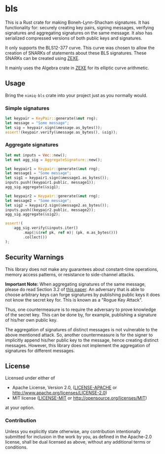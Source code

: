 # bls

This is a Rust crate for making Boneh-Lynn-Shacham signatures. It has functionality for: securely creating key pairs, signing messages, verifying signatures and aggregating signatures on the same message. It also has serialized compressed versions of both public keys and signatures.

It only supports the BLS12-377 curve. This curve was chosen to allow the creation of SNARKs of statements about these BLS signatures. These SNARKs can be created using [ZEXE](https://github.com/scipr-lab/zexe).

It mainly uses the Algebra crate in [ZEXE](https://github.com/scipr-lab/zexe) for its elliptic curve arithmetic.

## Usage

Bring the `nimiq-bls` crate into your project just as you normally would.

### Simple signatures

```rust
let keypair = KeyPair::generate(&mut rng);
let message = "Some message";
let sig = keypair.sign(&message.as_bytes());
assert!(keypair.verify(&message.as_bytes(), &sig));
```

### Aggregate signatures

```rust
let mut inputs = Vec::new();
let mut agg_sig = AggregateSignature::new();

let keypair1 = Keypair::generate(&mut rng);
let message1 = "Some message";
let sig1 = keypair1.sign(&message1.as_bytes());
inputs.push((keypair1.public, message1));
agg_sig.aggregate(&sig1);

let keypair2 = Keypair::generate(&mut rng);
let message2 = "Some message";
let sig2 = keypair2.sign(&message2.as_bytes());
inputs.push((keypair2.public, message2));
agg_sig.aggregate(&sig2);

assert!(
    agg_sig.verify(&inputs.iter()
        .map(|&(ref pk, ref m)| (pk, m.as_bytes()))
        .collect())
);
```

## Security Warnings

This library does not make any guarantees about constant-time operations, memory access patterns, or resistance to side-channel attacks.

**Important Note:** When aggregating signatures of the same message, please do read Section 3.2 of [this paper](https://crypto.stanford.edu/~dabo/pubs/papers/aggreg.pdf).
An adversary that is able to choose arbitrary keys can forge signatures by publishing public keys it does not know the secret key for. This is known as a "Rogue Key Attack".

Thus, one countermeasure is to require the adversary to prove knowledge of the secret key. This can be done by, for example, publishing a signature of his/her own public key.

The aggregation of signatures of distinct messages is not vulnerable to the above mentioned attack. So, another countermeasure is for the signer to implicitly append his/her public key to the message, hence creating distinct messages. However, this library does not implement the aggregation of signatures for different messages.

## License

Licensed under either of

 * Apache License, Version 2.0, ([LICENSE-APACHE](LICENSE-APACHE) or http://www.apache.org/licenses/LICENSE-2.0)
 * MIT license ([LICENSE-MIT](LICENSE-MIT) or http://opensource.org/licenses/MIT)

at your option.

### Contribution

Unless you explicitly state otherwise, any contribution intentionally
submitted for inclusion in the work by you, as defined in the Apache-2.0
license, shall be dual licensed as above, without any additional terms or
conditions.
